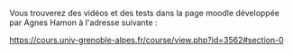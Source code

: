 Vous trouverez des vidéos et des tests dans la page moodle développée par Agnes Hamon à l'adresse suivante :

https://cours.univ-grenoble-alpes.fr/course/view.php?id=3562#section-0